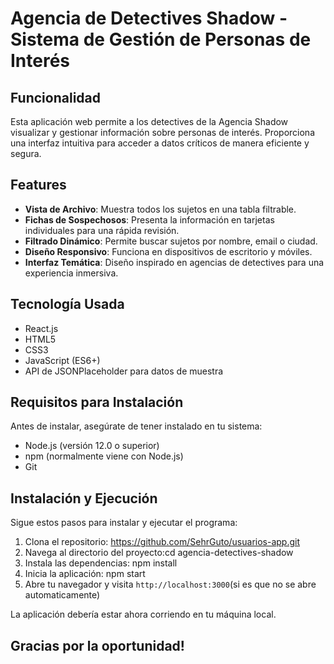 # Agencia de Detectives Shadow - Sistema de Gestión de Personas de Interés

## Funcionalidad

Esta aplicación web permite a los detectives de la Agencia Shadow visualizar y gestionar información sobre personas de interés. Proporciona una interfaz intuitiva para acceder a datos críticos de manera eficiente y segura.

## Features

- **Vista de Archivo**: Muestra todos los sujetos en una tabla filtrable.
- **Fichas de Sospechosos**: Presenta la información en tarjetas individuales para una rápida revisión.
- **Filtrado Dinámico**: Permite buscar sujetos por nombre, email o ciudad.
- **Diseño Responsivo**: Funciona en dispositivos de escritorio y móviles.
- **Interfaz Temática**: Diseño inspirado en agencias de detectives para una experiencia inmersiva.

## Tecnología Usada

- React.js
- HTML5
- CSS3
- JavaScript (ES6+)
- API de JSONPlaceholder para datos de muestra

## Requisitos para Instalación

Antes de instalar, asegúrate de tener instalado en tu sistema:

- Node.js (versión 12.0 o superior)
- npm (normalmente viene con Node.js)
- Git

## Instalación y Ejecución

Sigue estos pasos para instalar y ejecutar el programa:

1. Clona el repositorio: https://github.com/SehrGuto/usuarios-app.git
2. Navega al directorio del proyecto:cd agencia-detectives-shadow
3. Instala las dependencias: npm install
4. Inicia la aplicación: npm start
5. Abre tu navegador y visita `http://localhost:3000`(si es que no se abre automaticamente)

La aplicación debería estar ahora corriendo en tu máquina local.

## Gracias por la oportunidad!

